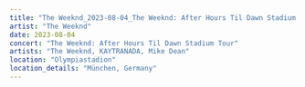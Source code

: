```yaml
---
title: "The Weeknd_2023-08-04_The Weeknd: After Hours Til Dawn Stadium Tour"
artist: "The Weeknd"
date: 2023-08-04
concert: "The Weeknd: After Hours Til Dawn Stadium Tour"
artists: "The Weeknd, KAYTRANADA, Mike Dean"
location: "Olympiastadion"
location_details: "München, Germany"
---
```

